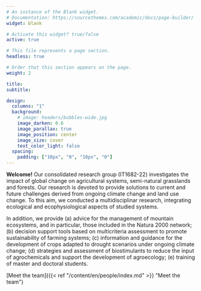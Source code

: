 ```yaml
---
# An instance of the Blank widget.
# Documentation: https://sourcethemes.com/academic/docs/page-builder/
widget: blank

# Activate this widget? true/false
active: true

# This file represents a page section.
headless: true

# Order that this section appears on the page.
weight: 2

title: 
subtitle:

design:
  columns: "1"
  background:
    # image: headers/bubbles-wide.jpg
    image_darken: 0.6
    image_parallax: true
    image_position: center
    image_size: cover
    text_color_light: false
  spacing:
    padding: ["10px", "0", "10px", "0"]
---
```


**Welcome!** Our consolidated research group (IT1682-22) investigates the impact of global change on 
agricultural systems, semi-natural grasslands and forests. Our research is devoted to provide solutions to current and future challenges derived from ongoing climate change and land use change.  To this aim, we conducted a multidisciplinar research, integrating ecological and ecophysiological aspects of studied systems. 

In addition, we provide (a) advice for the management of mountain ecosystems, and in particular, those included in the Natura 2000 network; (b) decision support tools based on multicriteria assessment to promote sustainability of farming systems; (c) information and guidance for the 
development of crops adapted to drought scenarios under ongoing climate change;
(d) strategies and assessment of biostimulants to reduce the input of agrochemicals and support the development of agroecology; (e) training of master and doctoral students.

[Meet the team]({{< ref "/content/en/people/index.md" >}} "Meet the team")   
